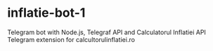 # inflatie-bot-1

Telegram bot with Node.js, Telegraf API and Calculatorul Inflatiei API
Telegram extension for calcultorulinflatiei.ro
